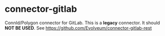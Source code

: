 connector-gitlab
================

ConnId/Polygon connector for GitLab. This is a **legacy** connector. It should **NOT BE USED**. 
See https://github.com/Evolveum/connector-gitlab-rest
